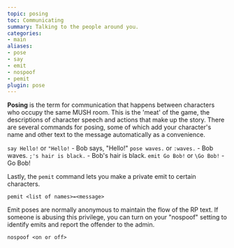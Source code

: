 ```yaml
---
topic: posing
toc: Communicating
summary: Talking to the people around you.
categories:
- main
aliases:
- pose
- say
- emit
- nospoof
- pemit
plugin: pose
---
```

**Posing** is the term for communication that happens between characters who occupy the same MUSH room.  This is the 'meat' of the game, the descriptions of character speech and actions that make up the story. There are several commands for posing, some of which add your character's name and other text to the message automatically as a convenience.

`say Hello!` or `"Hello!` - Bob says, "Hello!"
`pose waves.` or `:waves.` - Bob waves.
`;'s hair is black.` - Bob's hair is black.
`emit Go Bob!` or `\Go Bob!` - Go Bob!

Lastly, the `pemit` command lets you make a private emit to certain characters.

`pemit <list of names>=<message>`

Emit poses are normally anonymous to maintain the flow of the RP text.  If someone is abusing this privilege, you can turn on your "nospoof" setting to identify emits and report the offender to the admin.

`nospoof <on or off>`
